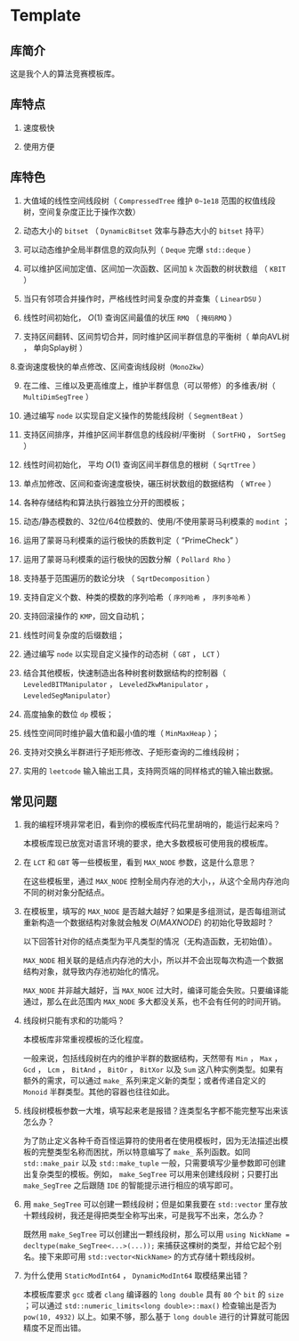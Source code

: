 # Template

## 库简介

这是我个人的算法竞赛模板库。

## 库特点

1. 速度极快

2. 使用方便
   
## 库特色

1. 大值域的线性空间线段树（ `CompressedTree` 维护 `0~1e18` 范围的权值线段树，空间复杂度正比于操作次数）

2. 动态大小的 `bitset` （ `DynamicBitset` 效率与静态大小的 `bitset` 持平）

3. 可以动态维护全局半群信息的双向队列（ `Deque` 完爆 `std::deque` ）

4. 可以维护区间加定值、区间加一次函数、区间加 `k` 次函数的树状数组 （ `KBIT` ）

5. 当只有邻项合并操作时，严格线性时间复杂度的并查集（ ``LinearDSU`` ）

6. 线性时间初始化， $O(1)$ 查询区间最值的状压 `RMQ` （ `掩码RMQ` ）

7. 支持区间翻转、区间剪切合并，同时维护区间半群信息的平衡树（ 单向AVL树 ， 单向Splay树 ）

8.查询速度极快的单点修改、区间查询线段树（`MonoZkw`）

9. 在二维、三维以及更高维度上，维护半群信息（可以带修）的多维表/树（ `MultiDimSegTree` ）

10. 通过编写 `node` 以实现自定义操作的势能线段树（ `SegmentBeat` ）

11. 支持区间排序，并维护区间半群信息的线段树/平衡树 （ `SortFHQ` ， `SortSeg`  ）

12. 线性时间初始化， 平均 $O(1)$ 查询区间半群信息的根树（ `SqrtTree` ）

13. 单点加修改、区间和查询速度极快，碾压树状数组的数据结构 （ `WTree` ）

14. 各种存储结构和算法执行器独立分开的图模板；

15. 动态/静态模数的、32位/64位模数的、使用/不使用蒙哥马利模乘的 ``modint`` ；

16. 运用了蒙哥马利模乘的运行极快的质数判定（ “PrimeCheck” ）

17. 运用了蒙哥马利模乘的运行极快的因数分解（ `Pollard Rho` ）

18. 支持基于范围遍历的数论分块 （ ``SqrtDecomposition`` ）

19. 支持自定义个数、种类的模数的序列哈希（ ``序列哈希`` ， ``序列多哈希`` ）

20. 支持回滚操作的 `KMP`，回文自动机；

21. 线性时间复杂度的后缀数组；

22. 通过编写 `node` 以实现自定义操作的动态树（ `GBT` ， `LCT`  ）

23. 结合其他模板，快速制造出各种树套树数据结构的控制器（ `LeveledBITManipulator` ， `LeveledZkwManipulator` ，`LeveledSegManipulator`）

24. 高度抽象的数位 `dp` 模板；

25. 线性空间同时维护最大值和最小值的堆（ `MinMaxHeap` ）；

26. 支持对交换幺半群进行子矩形修改、子矩形查询的二维线段树；

27. 实用的 `leetcode` 输入输出工具，支持网页端的同样格式的输入输出数据。

## 常见问题

1. 我的编程环境非常老旧，看到你的模板库代码花里胡哨的，能运行起来吗？

   本模板库现已放宽对语言环境的要求，绝大多数模板可使用我的模板库。

2. 在 `LCT` 和 `GBT` 等一些模板里，看到 `MAX_NODE` 参数，这是什么意思？

   在这些模板里，通过 `MAX_NODE` 控制全局内存池的大小，，从这个全局内存池向不同的树对象分配结点。

3. 在模板里，填写的 `MAX_NODE` 是否越大越好？如果是多组测试，是否每组测试重新构造一个数据结构对象就会触发 $O(MAXNODE)$ 的初始化导致超时？

   以下回答针对你的结点类型为平凡类型的情况（无构造函数，无初始值）。

    `MAX_NODE` 相关联的是结点内存池的大小，所以并不会出现每次构造一个数据结构对象，就导致内存池初始化的情况。

    `MAX_NODE` 并非越大越好，当 `MAX_NODE` 过大时，编译可能会失败。只要编译能通过，那么在此范围内 `MAX_NODE` 多大都没关系，也不会有任何的时间开销。
   
4. 线段树只能有求和的功能吗？

   本模板库非常重视模板的泛化程度。
   
   一般来说，包括线段树在内的维护半群的数据结构，天然带有 `Min` ， `Max` ， `Gcd` ， `Lcm` ， `BitAnd` ， `BitOr` ， `BitXor` 以及 `Sum` 这八种实例类型。如果有额外的需求，可以通过 `make_` 系列来定义新的类型；或者传递自定义的 `Monoid` 半群类型。其他的容器也往往如此。

5. 线段树模板参数一大堆，填写起来老是报错？连类型名字都不能完整写出来该怎么办？

   为了防止定义各种千奇百怪运算符的使用者在使用模板时，因为无法描述出模板的完整类型名称而困扰，所以特意编写了 `make_` 系列函数。如同 `std::make_pair` 以及 `std::make_tuple` 一般，只需要填写少量参数即可创建出复杂类型的模板。例如， `make_SegTree` 可以用来创建线段树；只要打出 `make_SegTree` 之后跟随 `IDE` 的智能提示进行相应的填写即可。
   
6. 用 `make_SegTree` 可以创建一颗线段树；但是如果我要在 `std::vector` 里存放十颗线段树，我还是得把类型全称写出来，可是我写不出来，怎么办？

   既然用 `make_SegTree` 可以创建出一颗线段树，那么可以用 `using NickName = decltype(make_SegTree<...>(...));` 来捕获这棵树的类型，并给它起个别名。接下来即可用 `std::vector<NickName>` 的方式存储十颗线段树。

7. 为什么使用 `StaticModInt64` ， `DynamicModInt64` 取模结果出错？

   本模板库要求 `gcc` 或者 `clang` 编译器的 `long double` 具有 `80` 个 `bit` 的 `size` ；可以通过 `std::numeric_limits<long double>::max()` 检查输出是否为 `pow(10, 4932)` 以上。如果不够，那么基于 `long double` 进行的计算就可能因精度不足而出错。
   
